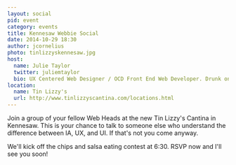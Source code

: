 ```yaml
---
layout: social
pid: event
category: events
title: Kennesaw Webbie Social
date: 2014-10-29 18:30
author: jcornelius
photo: tinlizzyskennesaw.jpg
host:
  name: Julie Taylor
  twitter: juliemtaylor
  bio: UX Centered Web Designer / OCD Front End Web Developer. Drunk on iced tea and high on french fries.
location:
  name: Tin Lizzy's
  url: http://www.tinlizzyscantina.com/locations.html
---
```

Join a group of your fellow Web Heads at the new Tin Lizzy's Cantina in Kennesaw. This is your chance to talk to someone else who understand the difference between IA, UX, and UI. If that's not you come anyway.

We'll kick off the chips and salsa eating contest at 6:30. RSVP now and I'll see you soon!
